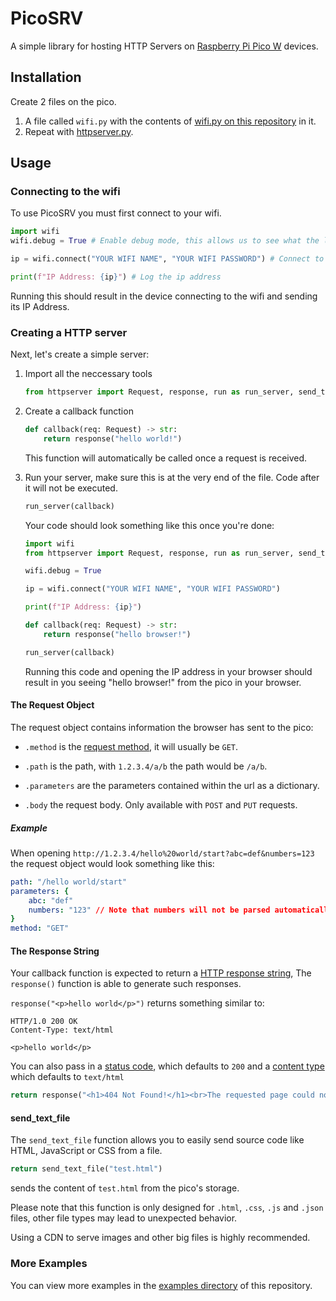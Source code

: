 # PicoSRV
A simple library for hosting HTTP Servers on [Raspberry Pi Pico W](https://datasheets.raspberrypi.com/picow/pico-w-product-brief.pdf) devices.

## Installation

Create 2 files on the pico.
1. A file called `wifi.py` with the contents of [wifi.py on this repository](wifi.py) in it.
2. Repeat with [httpserver.py](httpserver.py).

## Usage

### Connecting to the wifi
To use PicoSRV you must first connect to your wifi.

```py
import wifi
wifi.debug = True # Enable debug mode, this allows us to see what the library is currently doing

ip = wifi.connect("YOUR WIFI NAME", "YOUR WIFI PASSWORD") # Connect to the wifi with the wifi name and password, it will return an ip address

print(f"IP Address: {ip}") # Log the ip address
```

Running this should result in the device connecting to the wifi and sending its IP Address.

### Creating a HTTP server
Next, let's create a simple server:

1. Import all the neccessary tools
    ```py
    from httpserver import Request, response, run as run_server, send_text_file
    ```

2. Create a callback function
    ```py
    def callback(req: Request) -> str:
        return response("hello world!")
    ```
    This function will automatically be called once a request is received.

3. Run your server, make sure this is at the very end of the file. Code after it will not be executed.
    ```py
    run_server(callback)
    ```

    Your code should look something like this once you're done:
    ```py
    import wifi
    from httpserver import Request, response, run as run_server, send_text_file

    wifi.debug = True

    ip = wifi.connect("YOUR WIFI NAME", "YOUR WIFI PASSWORD")

    print(f"IP Address: {ip}")

    def callback(req: Request) -> str:
        return response("hello browser!")

    run_server(callback)
    ```
    Running this code and opening the IP address in your browser should result in you seeing "hello browser!" from the pico in your browser.

#### The Request Object
The request object contains information the browser has sent to the pico:
+ `.method` is the [request method](https://developer.mozilla.org/docs/Web/HTTP/Methods), it will usually be `GET`.

+ `.path` is the path, with `1.2.3.4/a/b` the path would be `/a/b`.

+ `.parameters` are the parameters contained within the url as a dictionary.

+ `.body` the request body. Only available with `POST` and `PUT` requests.

##### Example
When opening `http://1.2.3.4/hello%20world/start?abc=def&numbers=123` the request object would look something like this:

```yaml
path: "/hello world/start"
parameters: {
    abc: "def"
    numbers: "123" // Note that numbers will not be parsed automatically. be sure to convert them to an int() or float() first.
}
method: "GET" 
```

#### The Response String
Your callback function is expected to return a [HTTP response string](https://developer.mozilla.org/en-US/docs/Web/HTTP/Session#structure_of_a_server_response), The `response()` function is able to generate such responses.

`response("<p>hello world</p>")` returns something similar to:
```
HTTP/1.0 200 OK
Content-Type: text/html

<p>hello world</p>
```
You can also pass in a [status code](https://developer.mozilla.org/docs/Web/HTTP/Status), which defaults to `200` and a [content type](https://developer.mozilla.org/docs/Glossary/MIME_type) which defaults to `text/html`

```py
return response("<h1>404 Not Found!</h1><br>The requested page could not be found.<br>Try something else.", 404)
```

#### send_text_file
The `send_text_file` function allows you to easily send source code like HTML, JavaScript or CSS from a file.
```py
return send_text_file("test.html")
```
sends the content of `test.html` from the pico's storage.

Please note that this function is only designed for `.html`, `.css`, `.js` and `.json` files, other file types may lead to unexpected behavior.

Using a CDN to serve images and other big files is highly recommended.

### More Examples
You can view more examples in the [examples directory](/examples) of this repository.
